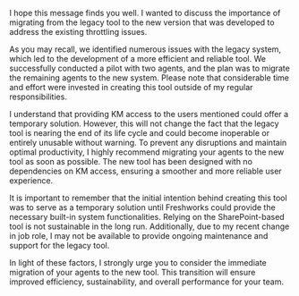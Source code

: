 I hope this message finds you well. I wanted to discuss the importance of migrating from the legacy tool to the new version that was developed to address the existing throttling issues.

As you may recall, we identified numerous issues with the legacy system, which led to the development of a more efficient and reliable tool. We successfully conducted a pilot with two agents, and the plan was to migrate the remaining agents to the new system. Please note that considerable time and effort were invested in creating this tool outside of my regular responsibilities.

I understand that providing KM access to the users mentioned could offer a temporary solution. However, this will not change the fact that the legacy tool is nearing the end of its life cycle and could become inoperable or entirely unusable without warning. To prevent any disruptions and maintain optimal productivity, I highly recommend migrating your agents to the new tool as soon as possible. The new tool has been designed with no dependencies on KM access, ensuring a smoother and more reliable user experience.

It is important to remember that the initial intention behind creating this tool was to serve as a temporary solution until Freshworks could provide the necessary built-in system functionalities. Relying on the SharePoint-based tool is not sustainable in the long run. Additionally, due to my recent change in job role, I may not be available to provide ongoing maintenance and support for the legacy tool.

In light of these factors, I strongly urge you to consider the immediate migration of your agents to the new tool. This transition will ensure improved efficiency, sustainability, and overall performance for your team.
